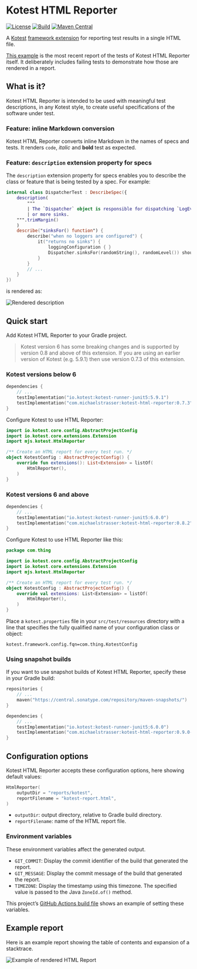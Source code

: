 # Kotest HTML Reporter

[![License](https://img.shields.io/badge/License-Apache%202.0-blue.svg)](https://opensource.org/licenses/Apache-2.0)
[![Build](https://github.com/mjstrasser/kotest-html-reporter/actions/workflows/build.yml/badge.svg)](https://github.com/mjstrasser/kotest-html-reporter/actions/workflows/build.yml)
[![Maven Central](https://img.shields.io/maven-central/v/com.michaelstrasser/kotest-html-reporter?label=maven%20central)](https://central.sonatype.com/search?q=a:kotest-html-reporter)

A [Kotest](https://kotest.io) [framework extension](https://kotest.io/docs/framework/extensions/extensions-introduction.html)
for reporting test results in a single HTML file.

[This example](https://kotest-html-reporter.michaelstrasser.com) is the most recent report of the tests of Kotest HTML
Reporter itself. It deliberately includes failing tests to demonstrate how those are rendered in a report.

## What is it?

Kotest HTML Reporter is intended to be used with meaningful test descriptions, in any Kotest style, to create useful
specifications of the software under test.

### Feature: inline Markdown conversion

Kotest HTML Reporter converts inline Markdown in the names of specs and tests. It renders `code`,
_italic_ and **bold** test as expected.

### Feature: `description` extension property for specs

The `description` extension property for specs enables you to describe the class or feature that is being tested by a
spec. For example:

```kotlin
internal class DispatcherTest : DescribeSpec({
    description(
        """
        | The `Dispatcher` object is responsible for dispatching `LogEvent`s to zero
        | or more sinks.
    """.trimMargin()
    )
    describe("sinksFor() function") {
        describe("when no loggers are configured") {
            it("returns no sinks") {
                loggingConfiguration { }
                Dispatcher.sinksFor(randomString(), randomLevel()) shouldHaveSize 0
            }
        }
        // ...
    }
})
```

is rendered as:

![Rendered description](rendered-description.png)

## Quick start

Add Kotest HTML Reporter to your Gradle project.

> Kotest version 6 has some breaking changes and is supported by version 0.8 and above of this
> extension. If you are using an earlier version of Kotest (e.g. 5.9.1) then use version 0.7.3 of
> this extension.

### Kotest versions below 6

```kotlin
dependencies {
    // ...
    testImplementation("io.kotest:kotest-runner-junit5:5.9.1")
    testImplementation("com.michaelstrasser:kotest-html-reporter:0.7.3")
}
```

Configure Kotest to use HTML Reporter:

```kotlin
import io.kotest.core.config.AbstractProjectConfig
import io.kotest.core.extensions.Extension
import mjs.kotest.HtmlReporter

/** Create an HTML report for every test run. */
object KotestConfig : AbstractProjectConfig() {
    override fun extensions(): List<Extension> = listOf(
        HtmlReporter(),
    )
}
```

### Kotest versions 6 and above

```kotlin
dependencies {
    // ...
    testImplementation("io.kotest:kotest-runner-junit5:6.0.0")
    testImplementation("com.michaelstrasser:kotest-html-reporter:0.8.2")
}
```

Configure Kotest to use HTML Reporter like this:

```kotlin
package com.thing

import io.kotest.core.config.AbstractProjectConfig
import io.kotest.core.extensions.Extension
import mjs.kotest.HtmlReporter

/** Create an HTML report for every test run. */
object KotestConfig : AbstractProjectConfig() {
    override val extensions: List<Extension> = listOf(
        HtmlReporter(),
    )
}
```

Place a `kotest.properties` file in your `src/test/resources` directory with a line that specifies
the fully qualified name of your configuration class or object:

```properties
kotest.framework.config.fqn=com.thing.KotestConfig
```

### Using snapshot builds

If you want to use snapshot builds of Kotest HTML Reporter, specify these in your Gradle build:

```kotlin
repositories {
    // ...
    maven("https://central.sonatype.com/repository/maven-snapshots/")
}

```

```kotlin
dependencies {
    // ...
    testImplementation("io.kotest:kotest-runner-junit5:6.0.0")
    testImplementation("com.michaelstrasser:kotest-html-reporter:0.9.0-SNAPSHOT")
}
```

## Configuration options

Kotest HTML Reporter accepts these configuration options, here showing default values:

```kotlin
HtmlReporter(
    outputDir = "reports/kotest",
    reportFilename = "kotest-report.html",
)
```

- `outputDir`: output directory, relative to Gradle build directory.
- `reportFilename`: name of the HTML report file.

### Environment variables

These environment variables affect the generated output.

* `GIT_COMMIT`: Display the commit identifier of the build that generated the report.
* `GIT_MESSAGE`: Display the commit message of the build that generated the report.
* `TIMEZONE`: Display the timestamp using this timezone. The specified value is passed to the Java `ZoneId.of()` method.

This project’s [GitHub Actions build file](.github/workflows/build.yml#L19) shows an example of setting these variables.

## Example report

Here is an example report showing the table of contents and expansion of a stacktrace.

![Example of rendered HTML Report](kotest-html-report-example.gif)
